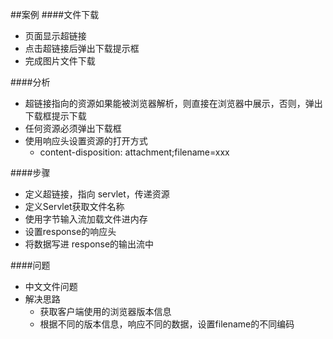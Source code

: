 ##案例
####文件下载
* 页面显示超链接
* 点击超链接后弹出下载提示框
* 完成图片文件下载

####分析
* 超链接指向的资源如果能被浏览器解析，则直接在浏览器中展示，否则，弹出下载框提示下载
* 任何资源必须弹出下载框
* 使用响应头设置资源的打开方式
    - content-disposition: attachment;filename=xxx

####步骤
* 定义超链接，指向 servlet，传递资源
* 定义Servlet获取文件名称
* 使用字节输入流加载文件进内存
* 设置response的响应头
* 将数据写进 response的输出流中

####问题
* 中文文件问题
* 解决思路
    - 获取客户端使用的浏览器版本信息
    - 根据不同的版本信息，响应不同的数据，设置filename的不同编码